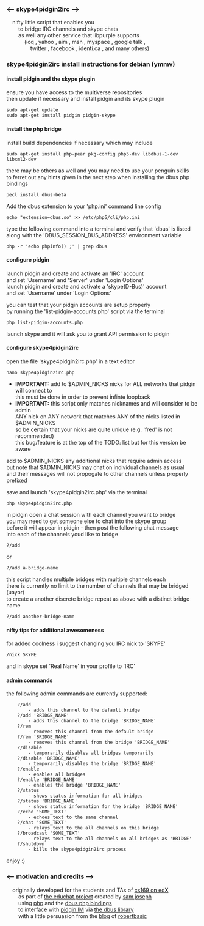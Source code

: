 
### <-- skype4pidgin2irc -->  

&nbsp;&nbsp;&nbsp;&nbsp;nifty little script that enables you  
&nbsp;&nbsp;&nbsp;&nbsp;&nbsp;&nbsp;&nbsp;&nbsp;to bridge IRC channels and skype chats  
&nbsp;&nbsp;&nbsp;&nbsp;&nbsp;&nbsp;&nbsp;&nbsp;as well any other service that libpurple supports  
&nbsp;&nbsp;&nbsp;&nbsp;&nbsp;&nbsp;&nbsp;&nbsp;&nbsp;&nbsp;&nbsp;&nbsp;(icq , yahoo , aim , msn , myspace , google talk ,  
&nbsp;&nbsp;&nbsp;&nbsp;&nbsp;&nbsp;&nbsp;&nbsp;&nbsp;&nbsp;&nbsp;&nbsp;&nbsp;&nbsp;&nbsp;&nbsp;twitter , facebook , identi.ca , and many others)  

  
### skype4pidgin2irc install instructions for debian (ymmv)
  
  
#### install pidgin and the skype plugin

ensure you have access to the multiverse repositories  
then update if necessary and install pidgin and its skype plugin

    sudo apt-get update
    sudo apt-get install pidgin pidgin-skype
  
  
#### install the php bridge

install build dependencies if necessary which may include

    sudo apt-get install php-pear pkg-config php5-dev libdbus-1-dev libxml2-dev

there may be others as well and you may need to use your penguin skills  
to ferret out any hints given in the next step when installing the dbus php bindings

    pecl install dbus-beta

Add the dbus extension to your 'php.ini' command line config

    echo "extension=dbus.so" >> /etc/php5/cli/php.ini

type the following command into a terminal and verify that 'dbus' is listed  
along with the 'DBUS_SESSION_BUS_ADDRESS' environment variable

    php -r 'echo phpinfo() ;' | grep dbus
  
  
#### configure pidgin

launch pidgin and create and activate an 'IRC' account  
and set 'Username' and 'Server' under 'Login Options'  
launch pidgin and create and activate a 'skype(D-Bus)' account  
and set 'Username' under 'Login Options'  

you can test that your pidgin accounts are setup properly  
by running the 'list-pidgin-accounts.php' script via the terminal

    php list-pidgin-accounts.php

launch skype and it will ask you to grant API permission to pidgin
  
  
#### configure skype4pidgin2irc

open the file 'skype4pidgin2irc.php' in a text editor

    nano skype4pidgin2irc.php

* **IMPORTANT:**
add to $ADMIN_NICKS nicks for ALL networks that pidgin will connect to  
this must be done in order to prevent infinte loopback  
* **IMPORTANT:**
this script only matches nicknames and will consider to be admin  
ANY nick on ANY network that matches ANY of the nicks listed in $ADMIN_NICKS  
so be certain that your nicks are quite unique (e.g. 'fred' is not recommended)  
this bug/feature is at the top of the TODO: list but for this version be aware  

add to $ADMIN_NICKS any additional nicks that require admin access  
but note that $ADMIN_NICKS may chat on individual channels as usual  
and their messages will not propogate to other channels unless properly prefixed  

save and launch 'skype4pidgin2irc.php' via the terminal

    php skype4pidgin2irc.php

in pidgin open a chat session with each channel you want to bridge  
you may need to get someone else to chat into the skype group  
before it will appear in pidgin - then post the following chat message  
into each of the channels youd like to bridge

    ?/add
or

    ?/add a-bridge-name

this script handles multiple bridges with multiple channels each  
there is currently no limit to the number of channels that may be bridged (uayor)  
to create a another discrete bridge repeat as above with a distinct bridge name

    ?/add another-bridge-name
  
  
#### nifty tips for additional awesomeness

for added coolness i suggest changing you IRC nick to 'SKYPE'

    /nick SKYPE

and in skype set 'Real Name' in your profile to 'IRC'
  
  
#### admin commands

the following admin commands are currently supported:
```
    ?/add
        - adds this channel to the default bridge
    ?/add 'BRIDGE_NAME'
        - adds this channel to the bridge 'BRIDGE_NAME'
    ?/rem
        - removes this channel from the default bridge
    ?/rem 'BRIDGE_NAME'
        - removes this channel from the bridge 'BRIDGE_NAME'
    ?/disable
        - temporarily disables all bridges temporarily
    ?/disable 'BRIDGE_NAME'
        - temporarily disables the bridge 'BRIDGE_NAME'
    ?/enable
        - enables all bridges
    ?/enable 'BRIDGE_NAME'
        - enables the bridge 'BRIDGE_NAME'
    ?/status
        - shows status information for all bridges
    ?/status 'BRIDGE_NAME'
        - shows status information for the bridge 'BRIDGE_NAME'
    ?/echo 'SOME_TEXT'
        - echoes text to the same channel
    ?/chat 'SOME_TEXT'
        - relays text to the all channels on this bridge
    ?/broadcast 'SOME_TEXT'
        - relays text to the all channels on all bridges as 'BRIDGE'
    ?/shutdown
        - kills the skype4pidgin2irc process
```

enjoy :)  


### <-- motivation and credits -->  
&nbsp;&nbsp;&nbsp;&nbsp;originally developed for the students and TAs of [cs169 on edX](https://www.edx.org/course-list/uc%20berkeleyx/computer%20science/allcourses)  
&nbsp;&nbsp;&nbsp;&nbsp;&nbsp;&nbsp;&nbsp;&nbsp;as part of [the educhat project](https://sites.google.com/site/saasellsprojects/projects/educhat) created by [sam joseph](https://github.com/tansaku)  
&nbsp;&nbsp;&nbsp;&nbsp;&nbsp;&nbsp;&nbsp;&nbsp;using [php](http://php.net/) and the [dbus php bindings](http://pecl.php.net/package/DBus)  
&nbsp;&nbsp;&nbsp;&nbsp;&nbsp;&nbsp;&nbsp;&nbsp;to interface with [pidgin IM](http://pidgin.im/) via [the dbus library](http://www.freedesktop.org/wiki/Software/dbus/)   
&nbsp;&nbsp;&nbsp;&nbsp;&nbsp;&nbsp;&nbsp;&nbsp;with a little persuasion from the [blog](http://robertbasic.com/blog/communicating-with-pidgin-from-php-via-d-bus/) of [robertbasic](https://github.com/robertbasic)  
